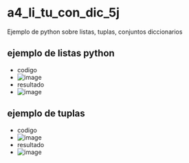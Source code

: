 # a4_li_tu_con_dic_5j
Ejemplo de python sobre listas, tuplas, conjuntos diccionarios
## ejemplo de listas python
- codigo
- ![image](https://github.com/user-attachments/assets/0aeba9c7-3984-455b-bfb2-3acf23f7062b)
- resultado
- ![image](https://github.com/user-attachments/assets/4dfceb2b-898c-4db0-9bad-ae9b097f695d)

## ejemplo de tuplas
- codigo
- ![image](https://github.com/user-attachments/assets/01c1a6a3-b887-4f9e-b3f5-e90ec18133aa)
- resultado
- ![image](https://github.com/user-attachments/assets/2f0d3ec8-b5dd-4845-ba4b-6fa4a3fed78b)

